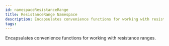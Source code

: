 ```yaml
---
id: namespaceResistanceRange
title: ResistanceRange Namespace
description: Encapsulates convenience functions for working with resistance ranges.
tags:
---
```

Encapsulates convenience functions for working with resistance ranges.
